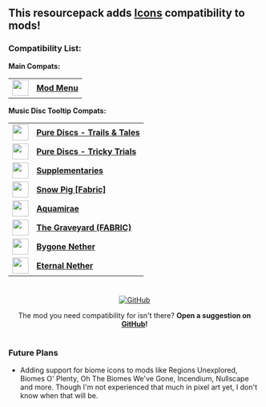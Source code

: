 ## This resourcepack adds [Icons](https://modrinth.com/resourcepack/icons) compatibility to mods!

### Compatibility List:

**Main Compats:**

<table>
  <tr>
    <td>
      <a href="https://modrinth.com/mod/modmenu">
        <img src="https://cdn.modrinth.com/data/mOgUt4GM/1bfe2006b38340e9d064700e41adf84a8abb1bd4_96.webp" width="32">
      </a>
    </td>
    <td>
      <b><a href="https://modrinth.com/mod/modmenu">Mod Menu</a></b>
    </td>
  </tr>
  </table>

**Music Disc Tooltip Compats:**

   <table>
   <tr>
    <td>
      <a href="https://modrinth.com/mod/purediscstrailstales">
        <img src="https://cdn.modrinth.com/data/iSN6eXzl/4a4cf15fa372a119ac6342ef5435caf0272e2ac6.gif" width="32">
      </a>
    </td>
    <td>
      <b><a href="https://modrinth.com/mod/purediscstrailstales">Pure Discs - Trails & Tales</a></b>
    </td>
  </tr>
     <tr>
    <td>
      <a href="https://modrinth.com/mod/purediscstrickytrials">
        <img src="https://cdn.modrinth.com/data/W3alKOSq/5c7a7134e3c46ab3f269d812ef47a17f3730ba4b.gif" width="32">
      </a>
    </td>
    <td>
      <b><a href="https://modrinth.com/mod/purediscstrickytrials">Pure Discs - Tricky Trials</a></b>
    </td>
  </tr>
     <tr>
    <td>
      <a href="https://modrinth.com/mod/supplementaries">
        <img src="https://cdn.modrinth.com/data/fFEIiSDQ/e9f5f66fa3b67e54acb91258a1428d68311c58bc_96.webp" width="32">
      </a>
    </td>
    <td>
      <b><a href="https://modrinth.com/mod/supplementaries">Supplementaries</a></b>
    </td>
  </tr>
   <tr>
    <td>
      <a href="https://modrinth.com/mod/snowpig-fabric">
        <img src="https://cdn.modrinth.com/data/HaIJSYr6/daef59825cebd044d07629c4befb18c86c476cae_96.webp" width="32">
      </a>
    </td>
    <td>
      <b><a href="https://modrinth.com/mod/snowpig-fabric">Snow Pig [Fabric]</a></b>
    </td>
  </tr>
     <tr>
    <td>
      <a href="https://modrinth.com/mod/aquamirae">
        <img src="https://cdn.modrinth.com/data/k23mNPhZ/a079cd089a737244861b41eea6c15b6e7091cc90_96.webp" width="32">
      </a>
    </td>
    <td>
      <b><a href="https://modrinth.com/mod/aquamirae">Aquamirae</a></b>
    </td>
  </tr>
   <tr>
    <td>
      <a href="https://modrinth.com/mod/the-graveyard-fabric">
        <img src="https://cdn.modrinth.com/data/QivVPB8W/0549285b940156bca595f49a05aaf22916e87b0f_96.webp" width="32">
      </a>
    </td>
    <td>
      <b><a href="https://modrinth.com/mod/the-graveyard-fabric">The Graveyard (FABRIC)</a></b>
    </td>
  </tr>
    <tr>
    <td>
      <a href="https://modrinth.com/mod/bygone-nether">
        <img src="https://cdn.modrinth.com/data/kt3BLgXB/6323060551684be5f2ec470fa4b5ec9fd25e7d29_96.webp" width="32">
      </a>
    </td>
    <td>
      <b><a href="https://modrinth.com/mod/bygone-nether">Bygone Nether</a></b>
    </td>
  </tr>
   <tr>
    <td>
      <a href="https://modrinth.com/mod/eternal-nether">
        <img src="https://cdn.modrinth.com/data/s6R4jmL8/cd258579b012c6c7f9088538e88bff8245c6b63c_96.webp" width="32">
      </a>
    </td>
    <td>
      <b><a href="https://modrinth.com/mod/eternal-nether">Eternal Nether</a></b>
    </td>
  </tr>
  </table>

#

<div align="center">
<a href="https://github.com/Fyoncle/Icons-Compats" rel="noopener nofollow ugc">
<img src="https://wsrv.nl/?url=https://i.ibb.co/N9s5hz1/github.png" alt="GitHub"></a> 
  
The mod you need compatibility for isn't there? **Open a suggestion on [GitHub](https://github.com/Fyoncle/Icons-Compats/issues/new?template=feature_request.yml)!**
</div>

#

### Future Plans

- Adding support for biome icons to mods like Regions Unexplored, Biomes O' Plenty, Oh The Biomes We've Gone, Incendium, Nullscape and more. Though I'm not experienced that much in pixel art yet, I don't know when that will be.

